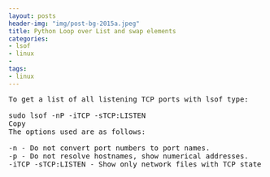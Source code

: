 ```yaml
---
layout: posts
header-img: "img/post-bg-2015a.jpeg"
title: Python Loop over List and swap elements
categories:
- lsof
- linux
- 
tags:
- linux
---
```


<pre>
To get a list of all listening TCP ports with lsof type:

sudo lsof -nP -iTCP -sTCP:LISTEN
Copy
The options used are as follows:

-n - Do not convert port numbers to port names.
-p - Do not resolve hostnames, show numerical addresses.
-iTCP -sTCP:LISTEN - Show only network files with TCP state LISTEN.
</pre>